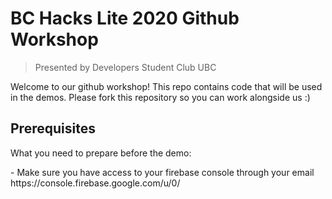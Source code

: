 # BC Hacks Lite 2020 Github Workshop
> Presented by Developers Student Club UBC

<p>Welcome to our github workshop!
This repo contains code that will be used in the demos.
Please fork this repository so you can work alongside us :)</p>

## Prerequisites

<p>What you need to prepare before the demo:</p>
- Make sure you have access to your firebase console through your email https://console.firebase.google.com/u/0/
